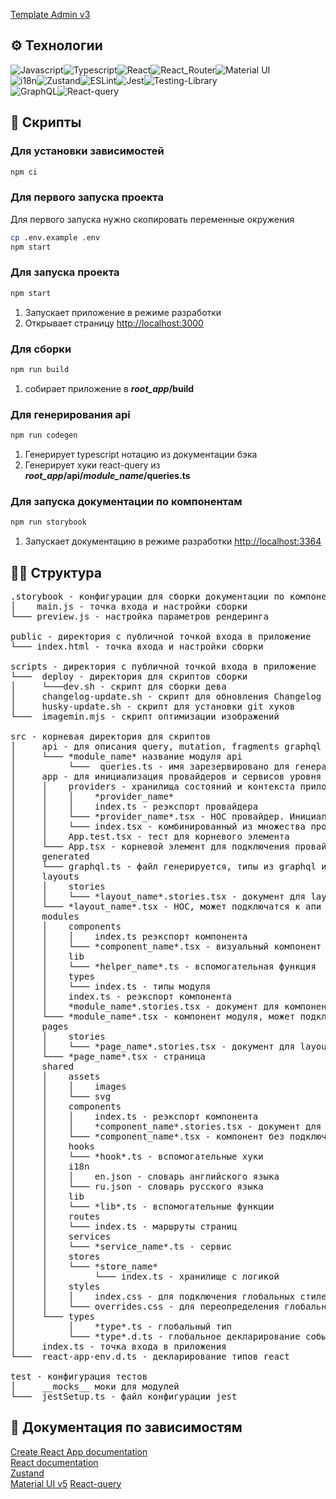[Template Admin v3](https://gitlab.dev.echo-company.ru/seleznev.sergey/echo-admin-v3)

## ⚙️ Технологии

![Javascript](https://img.shields.io/badge/Javascript-323330?style=for-the-badge&logo=javascript&logoColor=3DF7DF1E)![Typescript](https://img.shields.io/badge/Typescript-20232A?style=for-the-badge&logo=typescript&logoColor=4476с0)![React](https://img.shields.io/badge/React-20232A?style=for-the-badge&logo=react&logoColor=61DAFB)![React_Router](https://img.shields.io/badge/React_Router-CA4245?style=for-the-badge&logo=react-router&logoColor=white)![Material UI](https://img.shields.io/badge/material_ui-%230081CB.svg?style=for-the-badge&logo=mui&logoColor=white)<br/>
![i18n](https://img.shields.io/badge/-i18n-black?style=for-the-badge&logo=i18next&logoColor=white)![Zustand](https://img.shields.io/badge/-Zustand-yellow?style=for-the-badge&logo=javascript&logoColor=white)![ESLint](https://img.shields.io/badge/-ESLint-4531b7?style=for-the-badge&logo=ESLint&logoColor=white)![Jest](https://img.shields.io/badge/-jest-%23C21325?style=for-the-badge&logo=jest&logoColor=white)![Testing-Library](https://img.shields.io/badge/-Testing_Library-%23E33332?style=for-the-badge&logo=testing-library&logoColor=white)<br/>
![GraphQL](https://img.shields.io/badge/-GraphQL-E10098?style=for-the-badge&logo=graphql&logoColor=white)![React-query](https://img.shields.io/badge/-react_query-000?style=for-the-badge&logo=react-query)

## 🤖 Скрипты

### Для установки зависимостей

```bash
npm ci
```

### Для первого запуска проекта

Для первого запуска нужно скопировать переменные окружения

```bash
cp .env.example .env
npm start
```

### Для запуска проекта

```bash
npm start
```

1. Запускает приложение в режиме разработки
2. Открывает страницу [http://localhost:3000](http://localhost:3000)

### Для сборки

```bash
npm run build
```

1. собирает приложение в **_root_app_/build**

### Для генерирования api

```bash
npm run codegen
```

1. Генерирует typescript нотацию из документации бэка
2. Генерирует хуки react-query из **_root_app_/api/_module_name_/queries.ts**

### Для запуска документации по компонентам

```bash
npm run storybook
```

1. Запускает документацию в режиме разработки [http://localhost:3364](http://localhost:3364)

## 💁‍♂️ Структура

<pre>
.storybook - конфигурации для сборки документации по компонентам
│    main.js - точка входа и настройки сборки
└─── preview.js - настройка параметров рендеринга

public - директория с публичной точкой входа в приложение
└─── index.html - точка входа и настройки сборки

scripts - директория с публичной точкой входа в приложение
└───  deploy - директория для скриптов сборки
│     └───dev.sh - скрипт для сборки дева
│     changelog-update.sh - скрипт для обновления Changelog
│     husky-update.sh - скрипт для установки git хуков
└───  imagemin.mjs - скрипт оптимизации изображений

src - корневая директория для скриптов
│     api - для описания query, mutation, fragments graphql
│     └─── *module_name* название модуля api
│          └───  queries.ts - имя зарезервировано для генерации кода typescript и хуков
│     app - для инициализация провайдеров и сервисов уровня приложения
│     │    providers - хранилища состояний и контекста приложения
│     │    │    *provider_name*
│     │    │    index.ts - реэкспорт провайдера
│     │    └─── *provider_name*.tsx - HOC провайдер. Инициализатор сервиса, который подключается в app
│     │    └─── index.tsx - комбинированный из множества провайдеров провайдер (для упрощения подключения)
│     │    App.test.tsx - тест для корневого элемента
│     └─── App.tsx - корневой элемент для подключения провайдеров
│     generated
│     └─── graphql.ts - файл генерируется, типы из graphql и хуки из *root_app*/api/*module_name*/queries.ts
│     layouts
│     │    stories
│     │    └─── *layout_name*.stories.tsx - документ для layout
│     └─── *layout_name*.tsx - HOC, может подключатся к апи и хранилищам
│     modules
│     │    components
│     │    │    index.ts реэкспорт компонента
│     │    └─── *component_name*.tsx - визуальный компонент модуля
│     │    lib
│     │    └─── *helper_name*.ts - вспомогательная функция
│     │    types
│     │    └─── index.ts - типы модуля
│     │    index.ts - реэкспорт компонента
│     │    *module_name*.stories.tsx - документ для компонент модуля
│     └─── *module_name*.tsx - компонент модуля, может подключатся к апи и хранилищам
│     pages
│     │    stories
│     │    └─── *page_name*.stories.tsx - документ для layout
│     └─── *page_name*.tsx - страница
│     shared
│     │    assets
│     │    │    images
│     │    └─── svg
│     │    components
│     │    │    index.ts - реэкспорт компонента
│     │    │    *component_name*.stories.tsx - документ для компонент
│     │    └─── *component_name*.tsx - компонент без подключения к хранилищам и апи, все из пропов
│     │    hooks
│     │    └─── *hook*.ts - вспомогательные хуки
│     │    i18n
│     │    │    en.json - словарь английского языка
│     │    └─── ru.json - словарь русского языка
│     │    lib
│     │    └─── *lib*.ts - вспомогательные функции
│     │    routes
│     │    └─── index.ts - маршруты страниц
│     │    services
│     │    └─── *service_name*.ts - сервис
│     │    stores
│     │    └─── *store_name*
│     │         └─── index.ts - хранилище с логикой
│     │    styles
│     │    │    index.css - для подключения глобальных стилей
│     │    └─── overrides.css - для переопределения глобальных стилей
│     └─── types
│          │    *type*.ts - глобальный тип
│          └─── *type*.d.ts - глобальное декларирование событий, окружения, библиотек и т.д.
│     index.ts - точка входа в приложения
└───  react-app-env.d.ts - декларирование типов react

test - конфигурация тестов
│     __mocks__ моки для модулей
└───  jestSetup.ts - файл конфигурации jest
</pre>

## 🤖 Документация по зависимостям

[Create React App documentation](https://facebook.github.io/create-react-app/docs/getting-started)<br/>
[React documentation](https://reactjs.org/)<br/>
[Zustand](https://github.com/pmndrs/zustand)<br/>
[Material UI v5](https://mui.com/material-ui/getting-started/overview/)
[React-query](https://tanstack.com/query/v4/docs/react/overview)<br/>
